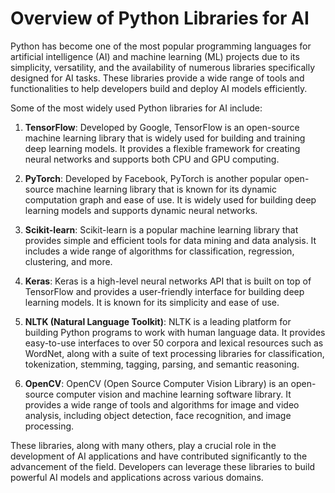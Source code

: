 <h1>Overview of Python Libraries for AI</h1>
<p>Python has become one of the most popular programming languages for artificial intelligence (AI) and machine learning (ML) projects due to its simplicity, versatility, and the availability of numerous libraries specifically designed for AI tasks. These libraries provide a wide range of tools and functionalities to help developers build and deploy AI models efficiently.</p>
<p>Some of the most widely used Python libraries for AI include:</p>
<ol>
<li>
<p><strong>TensorFlow</strong>: Developed by Google, TensorFlow is an open-source machine learning library that is widely used for building and training deep learning models. It provides a flexible framework for creating neural networks and supports both CPU and GPU computing.</p>
</li>
<li>
<p><strong>PyTorch</strong>: Developed by Facebook, PyTorch is another popular open-source machine learning library that is known for its dynamic computation graph and ease of use. It is widely used for building deep learning models and supports dynamic neural networks.</p>
</li>
<li>
<p><strong>Scikit-learn</strong>: Scikit-learn is a popular machine learning library that provides simple and efficient tools for data mining and data analysis. It includes a wide range of algorithms for classification, regression, clustering, and more.</p>
</li>
<li>
<p><strong>Keras</strong>: Keras is a high-level neural networks API that is built on top of TensorFlow and provides a user-friendly interface for building deep learning models. It is known for its simplicity and ease of use.</p>
</li>
<li>
<p><strong>NLTK (Natural Language Toolkit)</strong>: NLTK is a leading platform for building Python programs to work with human language data. It provides easy-to-use interfaces to over 50 corpora and lexical resources such as WordNet, along with a suite of text processing libraries for classification, tokenization, stemming, tagging, parsing, and semantic reasoning.</p>
</li>
<li>
<p><strong>OpenCV</strong>: OpenCV (Open Source Computer Vision Library) is an open-source computer vision and machine learning software library. It provides a wide range of tools and algorithms for image and video analysis, including object detection, face recognition, and image processing.</p>
</li>
</ol>
<p>These libraries, along with many others, play a crucial role in the development of AI applications and have contributed significantly to the advancement of the field. Developers can leverage these libraries to build powerful AI models and applications across various domains.</p>